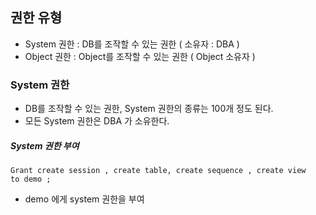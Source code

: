 ## 권한 유형
- System 권한 : DB를 조작할 수 있는 권한 ( 소유자 : DBA ) 
- Object 권한 : Object를 조작할 수 있는 권한 ( Object 소유자 ) 

### System 권한 
- DB를 조작할 수 있는 권한, System 권한의 종류는 100개 정도 된다. 
- 모든 System 권한은 DBA 가 소유한다. 

##### System 권한 부여 
```
Grant create session , create table, create sequence , create view
to demo ; 
```
- demo 에게 system 권한을 부여 
